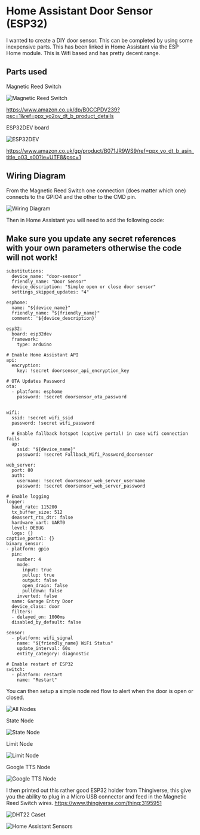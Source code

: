 # Home Assistant Door Sensor (ESP32)

I wanted to create a DIY door sensor. This can be completed by using some inexpensive parts.
This has been linked in Home Assistant via the ESP Home module. This is Wifi based and has pretty decent range.


## Parts used

Magnetic Reed Switch

![Magnetic Reed Switch](<Magnetic Reed Switch.png>)

https://www.amazon.co.uk/dp/B0CCPDV239?psc=1&ref=ppx_yo2ov_dt_b_product_details

ESP32DEV board

![ESP32DEV](ESP32DEV.png)

https://www.amazon.co.uk/gp/product/B071JR9WS9/ref=ppx_yo_dt_b_asin_title_o03_s00?ie=UTF8&psc=1

## Wiring Diagram

From the Magnetic Reed Switch one connection (does matter which one) connects to the GPIO4 and the other to the CMD pin.

![Wiring Diagram](Wiring.jpg)

Then in Home Assistant you will need to add the following code: 

## Make sure you update any secret references with your own parameters otherwise the code will not work!

```
substitutions:
  device_name: "door-sensor"
  friendly_name: "Door Sensor"
  device_description: "Simple open or close door sensor"
  settings_skipped_updates: "4"

esphome:
  name: "${device_name}"
  friendly_name: "${friendly_name}"
  comment: '${device_description}'

esp32:
  board: esp32dev
  framework:
    type: arduino

# Enable Home Assistant API
api:
  encryption:
    key: !secret doorsensor_api_encryption_key

# OTA Updates Password 
ota:
  - platform: esphome
    password: !secret doorsensor_ota_password
  

wifi:
  ssid: !secret wifi_ssid
  password: !secret wifi_password

  # Enable fallback hotspot (captive portal) in case wifi connection fails
  ap:
    ssid: "${device_name}"
    password: !secret Fallback_Wifi_Password_doorsensor

web_server:
  port: 80
  auth:
    username: !secret doorsensor_web_server_username
    password: !secret doorsensor_web_server_password

# Enable logging
logger:
  baud_rate: 115200
  tx_buffer_size: 512
  deassert_rts_dtr: false
  hardware_uart: UART0
  level: DEBUG
  logs: {}
captive_portal: {}
binary_sensor:
- platform: gpio
  pin:
    number: 4
    mode:
      input: true
      pullup: true
      output: false
      open_drain: false
      pulldown: false
    inverted: false
  name: Garage Entry Door
  device_class: door
  filters:
  - delayed_on: 1000ms
  disabled_by_default: false

sensor:
  - platform: wifi_signal           
    name: "${friendly_name} WiFi Status"
    update_interval: 60s
    entity_category: diagnostic

# Enable restart of ESP32
switch:
  - platform: restart
    name: "Restart"
```

You can then setup a simple node red flow to alert when the door is open or closed.

![All Nodes](allnodes.png)

State Node

![State Node](Statnode.png)

Limit Node

![Limit Node](limitednode.png)

Google TTS Node

![Google TTS Node](<Google TTS node.png>)

I then printed out this rather good ESP32 holder from Thingiverse, this give you the ability to plug in a Micro USB connector and feed in the Magnetic Reed Switch wires. https://www.thingiverse.com/thing:3195951

![DHT22 Caset](case_2-1.PNG)

![Home Assistant Sensors](Sensors.png)
